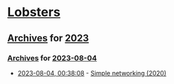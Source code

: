 # [Lobsters](../../../README.md)

## [Archives](../../index.md) for [2023](../index.md)

### [Archives](../../index.md) for [2023-08-04](index.md)

* [2023-08-04, 00:38:08](https://lobste.rs/s/tfy4cy/simple_networking_2020) - [Simple networking (2020)](https://insanity.industries/post/simple-networking/)
